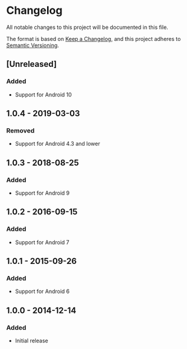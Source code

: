 # Changelog
All notable changes to this project will be documented in this file.

The format is based on [Keep a Changelog](https://keepachangelog.com/en/1.0.0/),
and this project adheres to [Semantic Versioning](https://semver.org/spec/v2.0.0.html).

## [Unreleased]
### Added
- Support for Android 10

## 1.0.4 - 2019-03-03
### Removed
- Support for Android 4.3 and lower

## 1.0.3 - 2018-08-25
### Added
- Support for Android 9

## 1.0.2 - 2016-09-15
### Added
- Support for Android 7

## 1.0.1 - 2015-09-26
### Added
- Support for Android 6

## 1.0.0 - 2014-12-14
### Added
- Initial release
